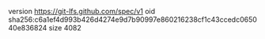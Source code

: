 version https://git-lfs.github.com/spec/v1
oid sha256:c6a1ef4d993b426d4274e9d7b90997e860216238cf1c43ccedc065040e836824
size 4082
